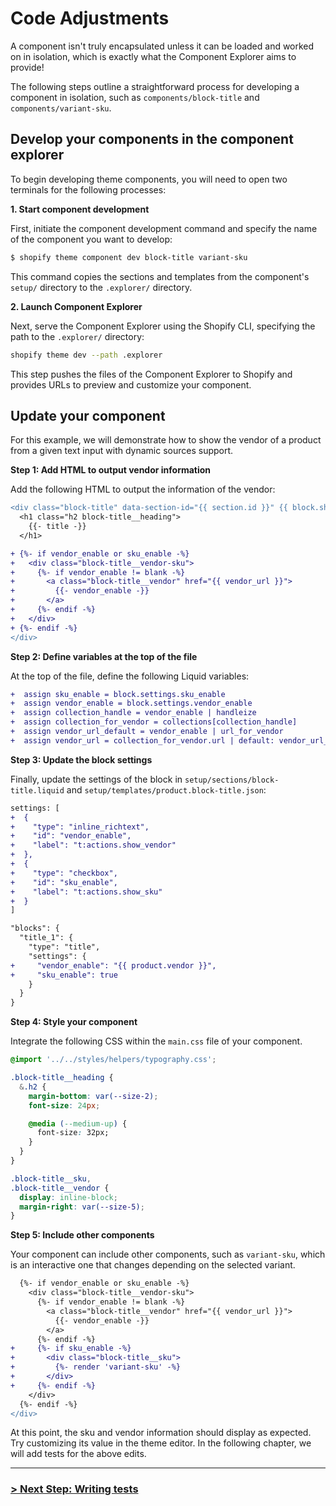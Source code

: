 # Code Adjustments

A component isn't truly encapsulated unless it can be loaded and worked on in isolation, which is exactly what the Component Explorer aims to provide!

The following steps outline a straightforward process for developing a component in isolation, such as `components/block-title` and `components/variant-sku`.

## Develop your components in the component explorer

To begin developing theme components, you will need to open two terminals for the following processes:

**1. Start component development**

First, initiate the component development command and specify the name of the component you want to develop:

```bash
$ shopify theme component dev block-title variant-sku
```

This command copies the sections and templates from the component's `setup/` directory to the `.explorer/` directory.

**2. Launch Component Explorer**

Next, serve the Component Explorer using the Shopify CLI, specifying the path to the `.explorer/` directory:

```bash
shopify theme dev --path .explorer
```

This step pushes the files of the Component Explorer to Shopify and provides URLs to preview and customize your component.

## Update your component

For this example, we will demonstrate how to show the vendor of a product from a given text input with dynamic sources support.

**Step 1: Add HTML to output vendor information**

Add the following HTML to output the information of the vendor:

```diff
<div class="block-title" data-section-id="{{ section.id }}" {{ block.shopify_attributes }}>
  <h1 class="h2 block-title__heading">
    {{- title -}}
  </h1>

+ {%- if vendor_enable or sku_enable -%}
+   <div class="block-title__vendor-sku">
+     {%- if vendor_enable != blank -%}
+       <a class="block-title__vendor" href="{{ vendor_url }}">
+         {{- vendor_enable -}}
+       </a>
+     {%- endif -%}
+   </div>
+ {%- endif -%}
</div>
```

**Step 2: Define variables at the top of the file**

At the top of the file, define the following Liquid variables:

```diff
+  assign sku_enable = block.settings.sku_enable
+  assign vendor_enable = block.settings.vendor_enable
+  assign collection_handle = vendor_enable | handleize
+  assign collection_for_vendor = collections[collection_handle]
+  assign vendor_url_default = vendor_enable | url_for_vendor
+  assign vendor_url = collection_for_vendor.url | default: vendor_url_default
```

**Step 3: Update the block settings**

Finally, update the settings of the block in `setup/sections/block-title.liquid` and `setup/templates/product.block-title.json`:

```diff
settings: [
+  {
+    "type": "inline_richtext",
+    "id": "vendor_enable",
+    "label": "t:actions.show_vendor"
+  },
+  {
+    "type": "checkbox",
+    "id": "sku_enable",
+    "label": "t:actions.show_sku"
+  }
]
```

```diff
"blocks": {
  "title_1": {
    "type": "title",
    "settings": {
+     "vendor_enable": "{{ product.vendor }}",
+     "sku_enable": true
    }
  }
}

```

**Step 4: Style your component**

Integrate the following CSS within the `main.css` file of your component.

```css
@import '../../styles/helpers/typography.css';

.block-title__heading {
  &.h2 {
    margin-bottom: var(--size-2);
    font-size: 24px;

    @media (--medium-up) {
      font-size: 32px;
    }
  }
}

.block-title__sku,
.block-title__vendor {
  display: inline-block;
  margin-right: var(--size-5);
}
```

**Step 5: Include other components**

Your component can include other components, such as `variant-sku`, which is an interactive one that changes depending on the selected variant.

```diff
  {%- if vendor_enable or sku_enable -%}
    <div class="block-title__vendor-sku">
      {%- if vendor_enable != blank -%}
        <a class="block-title__vendor" href="{{ vendor_url }}">
          {{- vendor_enable -}}
        </a>
      {%- endif -%}
+     {%- if sku_enable -%}
+       <div class="block-title__sku">
+         {%- render 'variant-sku' -%}
+       </div>
+     {%- endif -%}
    </div>
  {%- endif -%}
</div>
```

At this point, the sku and vendor information should display as expected. Try customizing its value in the theme editor. In the following chapter, we will add tests for the above edits.

---

### [> Next Step: Writing tests](https://github.com/archetype-themes/devkit/blob/main/1.%20Getting%20Started/Developing%20components/e.%20Writing%20tests.md)

